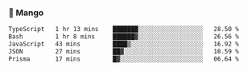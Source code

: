 ### 🥭 Mango

<!--START_SECTION:waka-->

```txt
TypeScript   1 hr 13 mins    ███████░░░░░░░░░░░░░░░░░░   28.50 %
Bash         1 hr 8 mins     ██████▓░░░░░░░░░░░░░░░░░░   26.56 %
JavaScript   43 mins         ████▒░░░░░░░░░░░░░░░░░░░░   16.92 %
JSON         27 mins         ██▓░░░░░░░░░░░░░░░░░░░░░░   10.59 %
Prisma       17 mins         █▓░░░░░░░░░░░░░░░░░░░░░░░   06.64 %
```

<!--END_SECTION:waka-->
